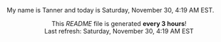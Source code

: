 My name is Tanner and today is Saturday, November 30, 4:19 AM EST.

<p align="center">This <i>README</i> file is generated <b>every 3 hours</b>!</br>Last refresh: Saturday, November 30, 4:19 AM EST<br /></p>
